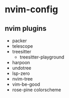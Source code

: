 # nvim-config

## nvim plugins
- packer
- telescope
- treesitter
	- treesitter-playground
- harpoon
- undotree
- lsp-zero
- nvim-tree
- vim-be-good
- rose-pine colorscheme
